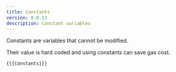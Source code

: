 ```yaml
---
title: Constants
version: 0.8.13
description: Constant variables
---
```


Constants are variables that cannot be modified.

Their value is hard coded and using constants can save gas cost.

```solidity
{{{Constants}}}
```
